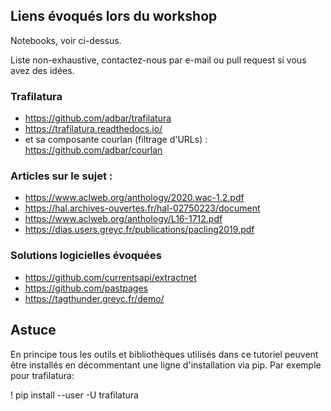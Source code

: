 ## Liens évoqués lors du workshop


Notebooks, voir ci-dessus.

Liste non-exhaustive, contactez-nous par e-mail ou pull request si vous avez des idées.


### Trafilatura

- https://github.com/adbar/trafilatura
- https://trafilatura.readthedocs.io/
- et sa composante courlan (filtrage d'URLs) : https://github.com/adbar/courlan



### Articles sur le sujet :


- https://www.aclweb.org/anthology/2020.wac-1.2.pdf
- https://hal.archives-ouvertes.fr/hal-02750223/document
- https://www.aclweb.org/anthology/L16-1712.pdf
- https://dias.users.greyc.fr/publications/pacling2019.pdf



### Solutions logicielles évoquées

- https://github.com/currentsapi/extractnet
- https://github.com/pastpages
- https://tagthunder.greyc.fr/demo/



## Astuce

En principe tous les outils et bibliothèques utilisés dans ce tutoriel peuvent être installés en décommentant une ligne d'installation via pip. Par exemple pour trafilatura:

! pip install --user -U trafilatura


